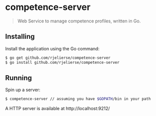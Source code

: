 competence-server
=================

> Web Service to manage competence profiles, written in Go.

Installing
----------
Install the application using the Go command:

```sh
$ go get github.com/rjelierse/competence-server
$ go install github.com/rjelierse/competence-server
```

Running
-------
Spin up a server:

```sh
$ competence-server // assuming you have $GOPATH/bin in your path
```

A HTTP server is available at http://localhost:9212/
